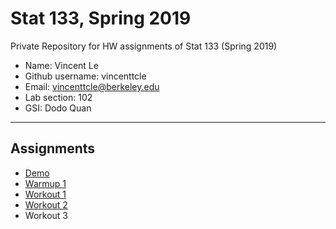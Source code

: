 # Stat 133, Spring 2019

Private Repository for HW assignments of Stat 133 (Spring 2019)

- Name: Vincent Le
- Github username: vincenttcle
- Email: vincenttcle@berkeley.edu
- Lab section: 102
- GSI: Dodo Quan

-----

## Assignments

- [Demo](demo)
- [Warmup 1](warmup01)
- [Workout 1](workout01)
- [Workout 2](workout02)
- Workout 3


